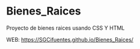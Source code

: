 # Bienes_Raices
Proyecto de bienes raices usando CSS Y HTML

WEB: https://SGCifuentes.github.io/Bienes_Raices/

